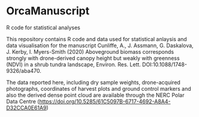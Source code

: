 # OrcaManuscript
R code for statistical analyses 

This repository contains R code and data used for statistical anlaysis and data visualisation for the manuscript Cunliffe, A., J. Assmann, G. Daskalova, J. Kerby, I. Myers-Smith (2020) Aboveground biomass corresponds strongly with drone-derived canopy height but weakly with greenness (NDVI) in a shrub tundra landscape, Environ. Res. Lett. DOI:10.1088/1748-9326/aba470.

The data reported here, including dry sample weights, drone-acquired photographs, coordinates of harvest plots and ground control markers and also the derived dense point cloud are available through the NERC Polar Data Centre (https://doi.org/10.5285/61C5097B-6717-4692-A8A4-D32CCA0E61A9)


